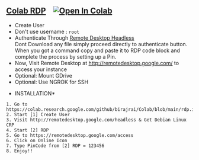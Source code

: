 ## [Colab RDP](Colab%20RDP/Colab%20RDP.ipynb) &nbsp;&nbsp; <a href="https://colab.research.google.com/github/birajrai/Colab/blob/main/rdp.ipynb" target="_parent"><img src="https://colab.research.google.com/assets/colab-badge.svg" alt="Open In Colab"/></a>

 - Create User
 - Don't use username : `root`
 - Authenticate Through [Remote Desktop Headless](http://remotedesktop.google.com/headless)<br>Dont Download any file simply proceed directly to authenticate button. When you got a command copy and paste it to RDP code block and complete the process by setting up a Pin.
 - Now, Visit Remote Desktop at http://remotedesktop.google.com/ to access your instance
 - Optional: Mount GDrive
 - Optional: Use NGROK for SSH


* INSTALLATION*
```
1. Go to https://colab.research.google.com/github/birajrai/Colab/blob/main/rdp.ipynb
2. Start [1] Create User
3. Visit http://remotedesktop.google.com/headless & Get Debian Linux CRP 
4. Start [2] RDP
5. Go to https://remotedesktop.google.com/access
6. Click on Online Icon
7. Type PinCode from [2] RDP = 123456
8. Enjoy!!
```
